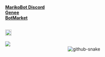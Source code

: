 [**MarikoBot Discord**](http://discord.marikobot.com)<br/>
[**Genee**](https://www.genee.tech/)<br/>
[**BotMarket**](https://www.botmarket.ovh/)<br/>

## <a href="https://wakatime.com/@ehosta"><img src="https://wakatime.com/badge/user/1f18b09f-6cf2-4aa1-a256-b88b4b5616fe.svg" alt="Total time coded since Aug 13 2022" height="20"/></a>


<picture align="center">
  <source media="(prefers-color-scheme: light)" srcset="https://wakatime.com/share/@elouannh/b223c576-0a8f-4f69-852c-bdb3993dd645.svg">
  <source media="(prefers-color-scheme: dark)" srcset="https://wakatime.com/share/@elouannh/7eb3605b-5325-421f-b02d-99117fbb093e.svg"/>
  <img src="https://wakatime.com/share/@elouannh/b223c576-0a8f-4f69-852c-bdb3993dd645.svg">
</picture>

<!-- GitHub snake -->
<div align="center">
  <picture align="center">
    <source media="(prefers-color-scheme: dark)" srcset="https://raw.githubusercontent.com/elouannh/elouannh/output/github-contribution-grid-snake-dark.svg">
    <source media="(prefers-color-scheme: light)" srcset="https://raw.githubusercontent.com/elouannh/elouannh/output/github-contribution-grid-snake.svg">
    <img alt="github-snake" src="ttps://raw.githubusercontent.com/elouannh/elouannh/output/github-contribution-grid-snake-dark.svg"/>
  </picture>
</div>
